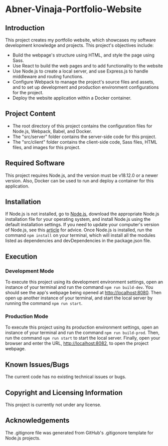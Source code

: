 # Abner-Vinaja-Portfolio-Website

## Introduction
This project creates my portfolio website, which showcases my software development knowledge and projects. This project's objectives include:
- Build the webpage's structure using HTML, and style the page using Sass.
- Use React to build the web pages and to add functionality to the website
- Use Node.js to create a local server, and use Express.js to handle middleware and routing functions.
- Configure Webpack to manage the project's source files and assets, and to set up development and production environment configurations for the project.
- Deploy the website application within a Docker container.

## Project Content
- The root directory of this project contains the configuration files for Node.js, Webpack, Babel, and Docker.
- The "src/server" folder contains the server-side code for this project.
- The "src/client" folder contains the client-side code, Sass files, HTML files, and images for this project.

## Required Software
This project requires Node.js, and the version must be v18.12.0 or a newer version. Also, Docker can be used to run and deploy a container for this application.

## Installation
If Node.js is not installed, go to [Node.js](https://nodejs.org/en/), download the appropriate Node.js installation file for your operating system, and install Node.js using the default installation settings. If you need to update your computer's version of Node.js, see this [article](https://www.whitesourcesoftware.com/free-developer-tools/blog/update-node-js/) for advice. Once Node.js is installed, run the command `npm install` on your terminal, which will install all the modules listed as dependencies and devDependencies in the package.json file.

## Execution
### Development Mode
To execute this project using its development environment settings, open an instance of your terminal and run the command
`npm run build-dev`. You should see the app's webpage being opened at [http://localhost:8080](http://localhost:8080). 
Then open up another instance of your terminal, and start the local server by running the command `npm run start`.

### Production Mode
To execute this project using its production environment settings, open an instance of your terminal and run the command
`npm run build-prod`. Then, run the command `npm run start` to start the local server. Finally, open your browser and enter 
the URL, [http://localhost:8082](http://localhost:8082), to open the project webpage.

## Known Issues/Bugs
The current code has no existing technical issues or bugs.

## Copyright and Licensing Information
This project is currently not under any license.

## Acknowledgements
The .gitignore file was generated from GitHub's .gitigonore template for Node.js projects.